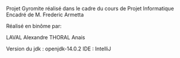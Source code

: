 Projet Gyromite réalisé dans le cadre du cours de Projet Informatique Encadré de M. Frederic Armetta

Réalisé en binôme par:

LAVAL Alexandre
THORAL Anais

Version du jdk : openjdk-14.0.2
IDE : IntelliJ

